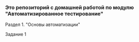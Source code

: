 ### Это репозиторий с домашней работой по модулю "Автоматизированное тестирование"

Раздел 1. "Основы автоматизации"

Задание 1


